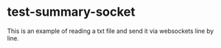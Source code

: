 # test-summary-socket

This is an example of reading a txt file and send it via websockets line by line.
